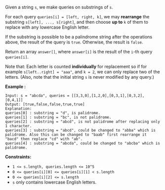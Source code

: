 Given a string `s`, we make queries on substrings of `s`.

For each query `queries[i] = [left, right, k]`, we may **rearrange**  the
substring `s[left], ..., s[right]`, and then choose **up to** `k` of them to
replace with any lowercase English letter.

If the substring is possible to be a palindrome string after the operations
above, the result of the query is `true`. Otherwise, the result is `false`.

Return an array `answer[]`, where `answer[i]` is the result of the `i`-th
query `queries[i]`.

Note that: Each letter is counted **individually** for replacement so if for
example `s[left..right] = "aaa"`, and `k = 2`, we can only replace two of the
letters.  (Also, note that the initial string `s` is never modified by any
query.)



**Example :**

    
    
    Input: s = "abcda", queries = [[3,3,0],[1,2,0],[0,3,1],[0,3,2],[0,4,1]]
    Output: [true,false,false,true,true]
    Explanation:
    queries[0] : substring = "d", is palidrome.
    queries[1] : substring = "bc", is not palidrome.
    queries[2] : substring = "abcd", is not palidrome after replacing only 1 character.
    queries[3] : substring = "abcd", could be changed to "abba" which is palidrome. Also this can be changed to "baab" first rearrange it "bacd" then replace "cd" with "ab".
    queries[4] : substring = "abcda", could be changed to "abcba" which is palidrome.
    



**Constraints:**

  * `1 <= s.length, queries.length <= 10^5`
  * `0 <= queries[i][0] <= queries[i][1] < s.length`
  * `0 <= queries[i][2] <= s.length`
  * `s` only contains lowercase English letters.

